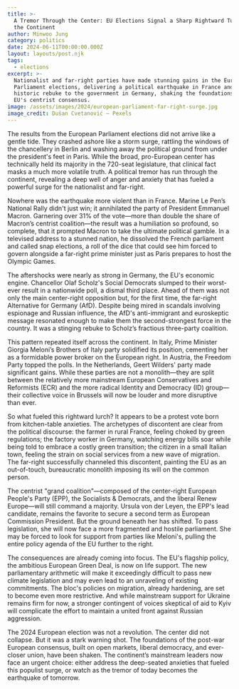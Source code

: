 ```yaml
---
title: >-
  A Tremor Through the Center: EU Elections Signal a Sharp Rightward Turn for
  the Continent
author: Minwoo Jung
category: politics
date: 2024-06-11T00:00:00.000Z
layout: layouts/post.njk
tags:
  - elections
excerpt: >-
  Nationalist and far-right parties have made stunning gains in the European
  Parliament elections, delivering a political earthquake in France and a
  historic rebuke to the government in Germany, shaking the foundations of the
  EU's centrist consensus.
image: /assets/images/2024/european-parliament-far-right-surge.jpg
image_credit: Dušan Cvetanović — Pexels
---
```


The results from the European Parliament elections did not arrive like a gentle tide. They crashed ashore like a storm surge, rattling the windows of the chancellery in Berlin and washing away the political ground from under the president's feet in Paris. While the broad, pro-European center has technically held its majority in the 720-seat legislature, that clinical fact masks a much more volatile truth. A political tremor has run through the continent, revealing a deep well of anger and anxiety that has fueled a powerful surge for the nationalist and far-right.

Nowhere was the earthquake more violent than in France. Marine Le Pen’s National Rally didn't just win; it annihilated the party of President Emmanuel Macron. Garnering over 31% of the vote—more than double the share of Macron’s centrist coalition—the result was a humiliation so profound, so complete, that it prompted Macron to take the ultimate political gamble. In a televised address to a stunned nation, he dissolved the French parliament and called snap elections, a roll of the dice that could see him forced to govern alongside a far-right prime minister just as Paris prepares to host the Olympic Games.

The aftershocks were nearly as strong in Germany, the EU's economic engine. Chancellor Olaf Scholz's Social Democrats slumped to their worst-ever result in a nationwide poll, a dismal third place. Ahead of them was not only the main center-right opposition but, for the first time, the far-right Alternative for Germany (AfD). Despite being mired in scandals involving espionage and Russian influence, the AfD's anti-immigrant and euroskeptic message resonated enough to make them the second-strongest force in the country. It was a stinging rebuke to Scholz’s fractious three-party coalition.

This pattern repeated itself across the continent. In Italy, Prime Minister Giorgia Meloni’s Brothers of Italy party solidified its position, cementing her as a formidable power broker on the European right. In Austria, the Freedom Party topped the polls. In the Netherlands, Geert Wilders' party made significant gains. While these parties are not a monolith—they are split between the relatively more mainstream European Conservatives and Reformists (ECR) and the more radical Identity and Democracy (ID) group—their collective voice in Brussels will now be louder and more disruptive than ever.

So what fueled this rightward lurch? It appears to be a protest vote born from kitchen-table anxieties. The archetypes of discontent are clear from the political discourse: the farmer in rural France, feeling choked by green regulations; the factory worker in Germany, watching energy bills soar while being told to embrace a costly green transition; the citizen in a small Italian town, feeling the strain on social services from a new wave of migration. The far-right successfully channeled this discontent, painting the EU as an out-of-touch, bureaucratic monolith imposing its will on the common person.

The centrist "grand coalition"—composed of the center-right European People's Party (EPP), the Socialists & Democrats, and the liberal Renew Europe—will still command a majority. Ursula von der Leyen, the EPP's lead candidate, remains the favorite to secure a second term as European Commission President. But the ground beneath her has shifted. To pass legislation, she will now face a more fragmented and hostile parliament. She may be forced to look for support from parties like Meloni's, pulling the entire policy agenda of the EU further to the right.

The consequences are already coming into focus. The EU's flagship policy, the ambitious European Green Deal, is now on life support. The new parliamentary arithmetic will make it exceedingly difficult to pass new climate legislation and may even lead to an unraveling of existing commitments. The bloc's policies on migration, already hardening, are set to become even more restrictive. And while mainstream support for Ukraine remains firm for now, a stronger contingent of voices skeptical of aid to Kyiv will complicate the effort to maintain a united front against Russian aggression.

The 2024 European election was not a revolution. The center did not collapse. But it was a stark warning shot. The foundations of the post-war European consensus, built on open markets, liberal democracy, and ever-closer union, have been shaken. The continent’s mainstream leaders now face an urgent choice: either address the deep-seated anxieties that fueled this populist surge, or watch as the tremor of today becomes the earthquake of tomorrow.
